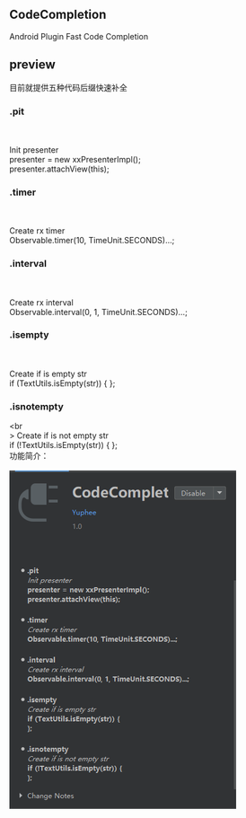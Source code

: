 ## CodeCompletion
Android Plugin Fast Code Completion

## preview
目前就提供五种代码后缀快速补全 <br>
### .pit 
<br><br> Init presenter <br> presenter = new xxPresenterImpl(); <br> presenter.attachView(this); <br>
### .timer 
<br><br> Create rx timer <br> Observable.timer(10, TimeUnit.SECONDS)...; <br>
### .interval 
<br><br> Create rx interval <br>  Observable.interval(0, 1, TimeUnit.SECONDS)...; <br>
### .isempty
<br><br> Create if is empty str <br> if (TextUtils.isEmpty(str)) { }; <br>
### .isnotempty 
<br<br>> Create if is not empty str <br> if (!TextUtils.isEmpty(str)) { }; <br>
功能简介：<br><br>
![image](/code_completion.png)
